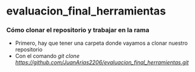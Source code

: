 # evaluacion_final_herramientas

### Cómo clonar el repositorio y trabajar en la rama

  * Primero, hay que tener una carpeta donde vayamos a clonar nuestro repositorio
  * Con el comando _git clone https://github.com/JuanArias2206/evaluacion_final_herramientas.git_
